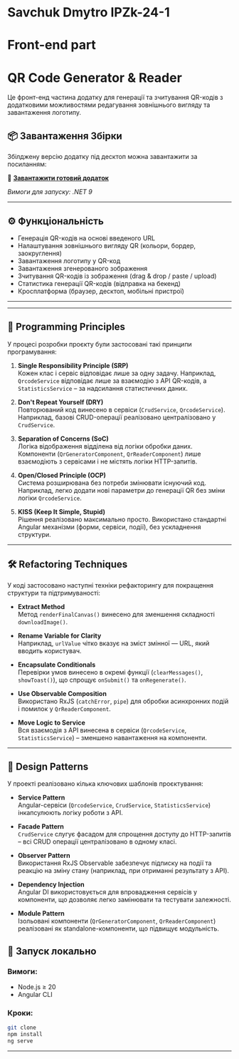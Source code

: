 # Savchuk Dmytro IPZk-24-1
# Front-end part 


# QR Code Generator & Reader

Це фронт-енд частина додатку для генерації та зчитування QR-кодів з додатковими можливостями редагування зовнішнього вигляду та завантаження логотипу.

## 📦 Завантаження Збірки

Збілджену версію додатку під десктоп  можна завантажити за посиланням:

🔗 **[Завантажити готовий додаток](https://drive.google.com/file/d/1IqJQCkU2xuzFCtgYhpZUQDD9ArS5xWHz/view)**  

*Вимоги для запуску: .NET 9*

---

## ⚙️ Функціональність

- Генерація QR-кодів на основі введеного URL
- Налаштування зовнішнього вигляду QR (кольори, бордер, заокруглення)
- Завантаження логотипу у QR-код
- Завантаження згенерованого зображення
- Зчитування QR-кодів із зображення (drag & drop / paste / upload)
- Статистика генерації QR-кодів (відправка на бекенд)
- Кросплатформа (браузер, десктоп, мобільні пристрої)

---


---

## 🧭 Programming Principles

У процесі розробки проєкту були застосовані такі принципи програмування:

1. **Single Responsibility Principle (SRP)**  
   Кожен клас і сервіс відповідає лише за одну задачу. Наприклад, `QrcodeService` відповідає лише за взаємодію з API QR-кодів, а `StatisticsService` – за надсилання статистичних даних.

2. **Don't Repeat Yourself (DRY)**  
   Повторюваний код винесено в сервіси (`CrudService`, `QrcodeService`). Наприклад, базові CRUD-операції реалізовано централізовано у `CrudService`.

3. **Separation of Concerns (SoC)**  
   Логіка відображення відділена від логіки обробки даних. Компоненти (`QrGeneratorComponent`, `QrReaderComponent`) лише взаємодіють з сервісами і не містять логіки HTTP-запитів.

4. **Open/Closed Principle (OCP)**  
   Система розширювана без потреби змінювати існуючий код. Наприклад, легко додати нові параметри до генерації QR без зміни логіки `QrcodeService`.

5. **KISS (Keep It Simple, Stupid)**  
   Рішення реалізовано максимально просто. Використано стандартні Angular механізми (форми, сервіси, події), без ускладнення структури.

---

## 🛠 Refactoring Techniques

У коді застосовано наступні техніки рефакторингу для покращення структури та підтримуваності:

- **Extract Method**  
  Метод `renderFinalCanvas()` винесено для зменшення складності `downloadImage()`.

- **Rename Variable for Clarity**  
  Наприклад, `urlValue` чітко вказує на зміст змінної — URL, який вводить користувач.

- **Encapsulate Conditionals**  
  Перевірки умов винесено в окремі функції (`clearMessages()`, `showToast()`), що спрощує `onSubmit()` та `onRegenerate()`.

- **Use Observable Composition**  
  Використано RxJS (`catchError`, `pipe`) для обробки асинхронних подій і помилок у `QrReaderComponent`.

- **Move Logic to Service**  
  Вся взаємодія з API винесена в сервіси (`QrcodeService`, `StatisticsService`) – зменшено навантаження на компоненти.

---

## 🎯 Design Patterns

У проекті реалізовано кілька ключових шаблонів проєктування:

- **Service Pattern**  
  Angular-сервіси (`QrcodeService`, `CrudService`, `StatisticsService`) інкапсулюють логіку роботи з API.

- **Facade Pattern**  
  `CrudService` слугує фасадом для спрощення доступу до HTTP-запитів – всі CRUD операції централізовано в одному класі.

- **Observer Pattern**  
  Використання RxJS Observable забезпечує підписку на події та реакцію на зміну стану (наприклад, при отриманні результату з API).

- **Dependency Injection**  
  Angular DI використовується для впровадження сервісів у компоненти, що дозволяє легко замінювати та тестувати залежності.

- **Module Pattern**  
  Ізольовані компоненти (`QrGeneratorComponent`, `QrReaderComponent`) реалізовані як standalone-компоненти, що підвищує модульність.

  
## 🚀 Запуск локально

### Вимоги:
- Node.js ≥ 20
- Angular CLI

### Кроки:

```bash
git clone 
npm install
ng serve
```


---

